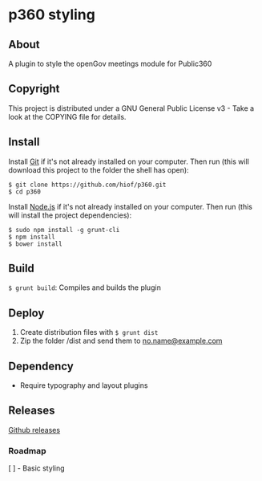 # p360 styling

## About

A plugin to style the openGov meetings module for Public360

## Copyright

This project is distributed under a GNU General Public License v3 - Take a look at the COPYING file for details.

## Install

Install [Git](http://git-scm.com) if it's not already installed on your computer. Then run (this will download this project to the folder the shell has open):

```
$ git clone https://github.com/hiof/p360.git
$ cd p360
```

Install [Node.js](http://nodejs.org) if it's not already installed on your computer. Then run (this will install the project dependencies):

```
$ sudo npm install -g grunt-cli
$ npm install
$ bower install
```

## Build

`$ grunt build`: Compiles and builds the plugin

## Deploy

1. Create distribution files with `$ grunt dist`
2. Zip the folder /dist and send them to no.name@example.com

## Dependency

- Require typography and layout plugins



## Releases


[Github releases](https://github.com/hiof/p360/releases)



### Roadmap

[ ] - Basic styling
